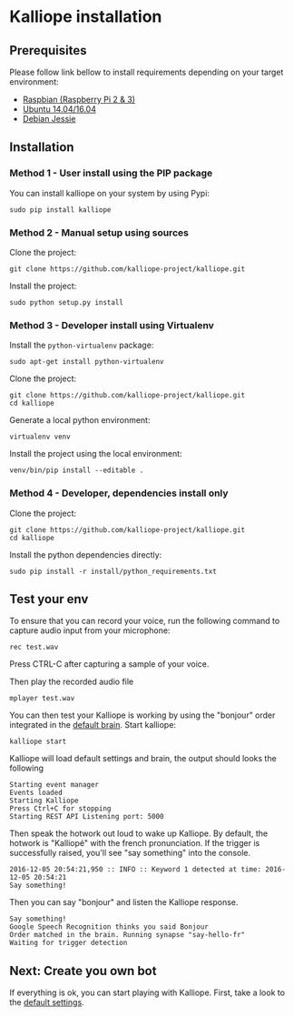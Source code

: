 # Kalliope installation

## Prerequisites

Please follow link bellow to install requirements depending on your target environment:
- [Raspbian (Raspberry Pi 2 & 3)](installation/raspbian_jessie.md)
- [Ubuntu 14.04/16.04](installation/ubuntu_16.04.md)
- [Debian Jessie](installation/debian_jessie.md)

## Installation

### Method 1 - User install using the PIP package

You can install kalliope on your system by using Pypi:
```
sudo pip install kalliope
```

### Method 2 - Manual setup using sources

Clone the project:
```
git clone https://github.com/kalliope-project/kalliope.git
```

Install the project:
```
sudo python setup.py install
```

### Method 3 - Developer install using Virtualenv

Install the `python-virtualenv` package:
```
sudo apt-get install python-virtualenv
```

Clone the project:
```
git clone https://github.com/kalliope-project/kalliope.git
cd kalliope
```

Generate a local python environment:
```
virtualenv venv
```

Install the project using the local environment:
```
venv/bin/pip install --editable .
```

### Method 4 - Developer, dependencies install only

Clone the project:
```
git clone https://github.com/kalliope-project/kalliope.git
cd kalliope
```

Install the python dependencies directly:
```
sudo pip install -r install/python_requirements.txt
```

## Test your env

To ensure that you can record your voice, run the following command to capture audio input from your microphone:
```
rec test.wav
```

Press CTRL-C after capturing a sample of your voice.

Then play the recorded audio file
```
mplayer test.wav
```

You can then test your Kalliope is working by using the "bonjour" order integrated in the [default brain](../kalliope/brain.yml).
Start kalliope:
```
kalliope start
```

Kalliope will load default settings and brain, the output should looks the following
```
Starting event manager
Events loaded
Starting Kalliope
Press Ctrl+C for stopping
Starting REST API Listening port: 5000
```

Then speak the hotwork out loud to wake up Kalliope. By default, the hotwork is "Kalliopé" with the french pronunciation.
If the trigger is successfully raised, you'll see "say something" into the console. 
```
2016-12-05 20:54:21,950 :: INFO :: Keyword 1 detected at time: 2016-12-05 20:54:21
Say something!
```

Then you can say "bonjour" and listen the Kalliope response.
```
Say something!
Google Speech Recognition thinks you said Bonjour
Order matched in the brain. Running synapse "say-hello-fr"
Waiting for trigger detection
```

## Next: Create you own bot
If everything is ok, you can start playing with Kalliope. First, take a look to the [default settings](settings.md).
